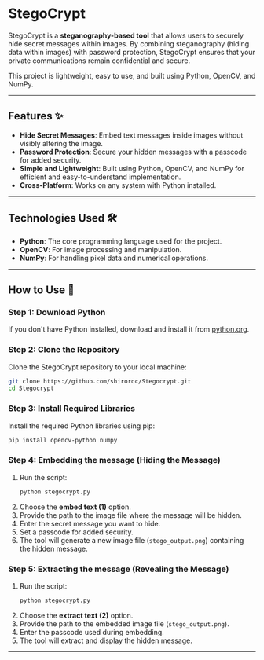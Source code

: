 # StegoCrypt

StegoCrypt is a **steganography-based tool** that allows users to securely hide secret messages within images. By combining steganography (hiding data within images) with password protection, StegoCrypt ensures that your private communications remain confidential and secure.

This project is lightweight, easy to use, and built using Python, OpenCV, and NumPy.

---

## Features ✨

- **Hide Secret Messages**: Embed text messages inside images without visibly altering the image.
- **Password Protection**: Secure your hidden messages with a passcode for added security.
- **Simple and Lightweight**: Built using Python, OpenCV, and NumPy for efficient and easy-to-understand implementation.
- **Cross-Platform**: Works on any system with Python installed.

---

## Technologies Used 🛠️

- **Python**: The core programming language used for the project.
- **OpenCV**: For image processing and manipulation.
- **NumPy**: For handling pixel data and numerical operations.

---

## How to Use 🚀

### Step 1: Download Python
If you don't have Python installed, download and install it from [python.org](https://www.python.org/).

### Step 2: Clone the Repository
Clone the StegoCrypt repository to your local machine:
```bash
git clone https://github.com/shiroroc/Stegocrypt.git
cd Stegocrypt
```

### Step 3: Install Required Libraries
Install the required Python libraries using pip:
```bash
pip install opencv-python numpy
```

### Step 4: Embedding the message (Hiding the Message)
1. Run the script:
   ```bash
   python stegocrypt.py
   ```
2. Choose the **embed text (1)** option.
3. Provide the path to the image file where the message will be hidden.
4. Enter the secret message you want to hide.
5. Set a passcode for added security.
6. The tool will generate a new image file (`stego_output.png`) containing the hidden message.

### Step 5: Extracting the message (Revealing the Message)
1. Run the script:
   ```bash
   python stegocrypt.py
   ```
2. Choose the **extract text (2)** option.
3. Provide the path to the embedded image file (`stego_output.png`).
4. Enter the passcode used during embedding.
5. The tool will extract and display the hidden message.

---



